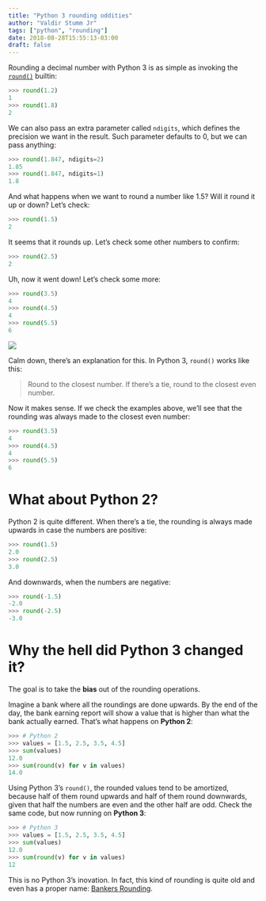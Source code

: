 ```yaml
---
title: "Python 3 rounding oddities"
author: "Valdir Stumm Jr"
tags: ["python", "rounding"]
date: 2018-08-28T15:55:13-03:00
draft: false
---
```


Rounding a decimal number with Python 3 is as simple as invoking the [`round()`](https://docs.python.org/3/library/functions.html#round) builtin:

```python
>>> round(1.2)
1
>>> round(1.8)
2
```

We can also pass an extra parameter called `ndigits`, which defines the precision we want in the result. Such parameter defaults to 0, but we can pass anything:

```python
>>> round(1.847, ndigits=2)
1.85
>>> round(1.847, ndigits=1)
1.8
```

And what happens when we want to round a number like 1.5? Will it round it up or down? Let’s check:

```python
>>> round(1.5)
2
```

It seems that it rounds up. Let’s check some other numbers to confirm:

```python
>>> round(2.5)
2
```

Uh, now it went down! Let’s check some more:


```python
>>> round(3.5)
4
>>> round(4.5)
4
>>> round(5.5)
6
```

![](/img/posts/michael-scott-eli5.png)

Calm down, there’s an explanation for this. In Python 3, `round()` works like this:

> Round to the closest number.
> If there’s a tie, round to the closest even number.

Now it makes sense. If we check the examples above, we’ll see that the rounding was always made to the closest even number:



```python
>>> round(3.5)
4
>>> round(4.5)
4
>>> round(5.5)
6
```

# What about Python 2?

Python 2 is quite different. When there’s a tie, the rounding is always made upwards in case the numbers are positive:



```python
>>> round(1.5)
2.0
>>> round(2.5)
3.0
```

And downwards, when the numbers are negative:


```python
>>> round(-1.5)
-2.0
>>> round(-2.5)
-3.0
```

# Why the hell did Python 3 changed it?

The goal is to take the **bias** out of the rounding operations.

Imagine a bank where all the roundings are done upwards. By the end of the day, the bank earning report will show a value that is higher than what the bank actually earned. That’s what happens on **Python 2**:



```python
>>> # Python 2
>>> values = [1.5, 2.5, 3.5, 4.5]
>>> sum(values)
12.0
>>> sum(round(v) for v in values)
14.0
```
Using Python 3’s `round()`, the rounded values tend to be amortized, because half of them round upwards and half of them round downwards, given that half the numbers are even and the other half are odd. Check the same code, but now running on **Python 3**:


```python
>>> # Python 3
>>> values = [1.5, 2.5, 3.5, 4.5]
>>> sum(values)
12.0
>>> sum(round(v) for v in values)
12
```

This is no Python 3’s inovation. In fact, this kind of rounding is quite old and even has a proper name: [Bankers Rounding](http://wiki.c2.com/?BankersRounding).

